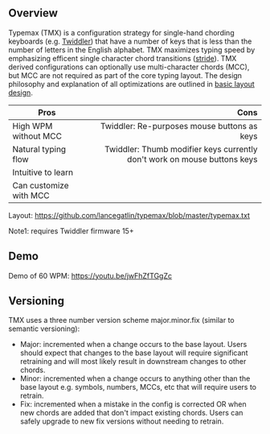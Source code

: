 ## Overview

Typemax (TMX) is a configuration strategy for single-hand chording keyboards (e.g. [Twiddler](http://twiddler.tekgear.com/))
that have a number of keys that is less than the number of letters in the English alphabet. TMX maximizes typing
speed by emphasizing efficent single character chord transitions ([stride](https://github.com/lancegatlin/typemax/blob/master/basic_layout_design.md#stride)). 
TMX derived configurations can optionally use multi-character chords (MCC), but MCC are not required as part of the core
typing layout. The design philosophy and explanation of all optimizations are outlined in [basic layout design](https://github.com/lancegatlin/typemax/blob/master/basic_layout_design.md).

| Pros                   | Cons                                                                     |
| ---------------------- | ------------------------------------------------------------------------:|
| High WPM without MCC   | Twiddler: Re-purposes mouse buttons as keys                              |
| Natural typing flow    | Twiddler: Thumb modifier keys currently don't work on mouse buttons keys |
| Intuitive to learn     |                                                                          |
| Can customize with MCC |                                                                          |

Layout: https://github.com/lancegatlin/typemax/blob/master/typemax.txt

Note1: requires Twiddler firmware 15+

## Demo
Demo of 60 WPM: https://youtu.be/jwFhZfTGgZc

## Versioning

TMX uses a three number version scheme major.minor.fix (similar to semantic versioning):
* Major: incremented when a change occurs to the base layout. Users should expect that changes to the base layout will require significant retraining and will most likely result in downstream changes to other chords.
* Minor: incremented when a change occurs to anything other than the base layout e.g. symbols, numbers, MCCs, etc that will require users to retrain.
* Fix: incremented when a mistake in the config is corrected OR when new chords are added that don't impact existing chords. Users can safely upgrade to new fix versions without needing to retrain.
